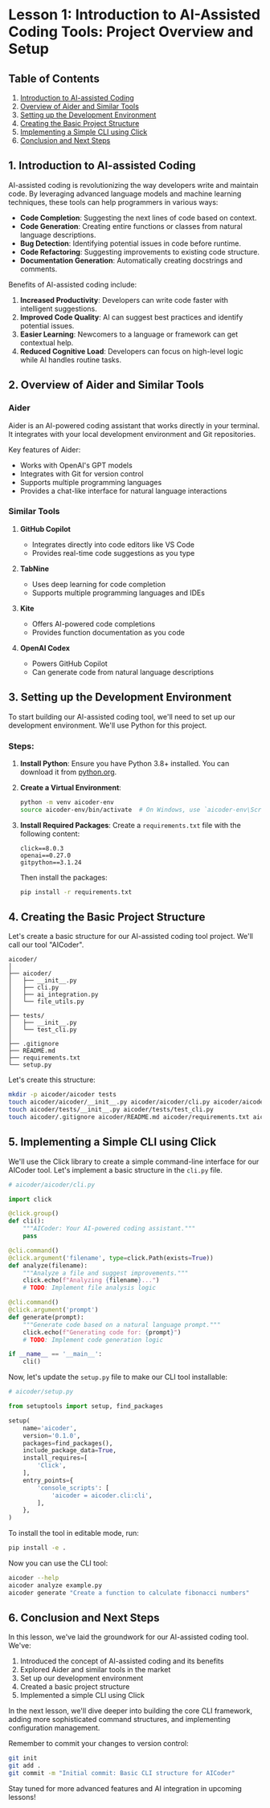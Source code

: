# Lesson 1: Introduction to AI-Assisted Coding Tools: Project Overview and Setup

## Table of Contents
1. [Introduction to AI-assisted Coding](#introduction-to-ai-assisted-coding)
2. [Overview of Aider and Similar Tools](#overview-of-aider-and-similar-tools)
3. [Setting up the Development Environment](#setting-up-the-development-environment)
4. [Creating the Basic Project Structure](#creating-the-basic-project-structure)
5. [Implementing a Simple CLI using Click](#implementing-a-simple-cli-using-click)
6. [Conclusion and Next Steps](#conclusion-and-next-steps)

## 1. Introduction to AI-assisted Coding

AI-assisted coding is revolutionizing the way developers write and maintain code. By leveraging advanced language models and machine learning techniques, these tools can help programmers in various ways:

- **Code Completion**: Suggesting the next lines of code based on context.
- **Code Generation**: Creating entire functions or classes from natural language descriptions.
- **Bug Detection**: Identifying potential issues in code before runtime.
- **Code Refactoring**: Suggesting improvements to existing code structure.
- **Documentation Generation**: Automatically creating docstrings and comments.

Benefits of AI-assisted coding include:

1. **Increased Productivity**: Developers can write code faster with intelligent suggestions.
2. **Improved Code Quality**: AI can suggest best practices and identify potential issues.
3. **Easier Learning**: Newcomers to a language or framework can get contextual help.
4. **Reduced Cognitive Load**: Developers can focus on high-level logic while AI handles routine tasks.

## 2. Overview of Aider and Similar Tools

### Aider

Aider is an AI-powered coding assistant that works directly in your terminal. It integrates with your local development environment and Git repositories.

Key features of Aider:
- Works with OpenAI's GPT models
- Integrates with Git for version control
- Supports multiple programming languages
- Provides a chat-like interface for natural language interactions

### Similar Tools

1. **GitHub Copilot**
   - Integrates directly into code editors like VS Code
   - Provides real-time code suggestions as you type

2. **TabNine**
   - Uses deep learning for code completion
   - Supports multiple programming languages and IDEs

3. **Kite**
   - Offers AI-powered code completions
   - Provides function documentation as you code

4. **OpenAI Codex**
   - Powers GitHub Copilot
   - Can generate code from natural language descriptions

## 3. Setting up the Development Environment

To start building our AI-assisted coding tool, we'll need to set up our development environment. We'll use Python for this project.

### Steps:

1. **Install Python**: 
   Ensure you have Python 3.8+ installed. You can download it from [python.org](https://www.python.org/downloads/).

2. **Create a Virtual Environment**:
   ```bash
   python -m venv aicoder-env
   source aicoder-env/bin/activate  # On Windows, use `aicoder-env\Scripts\activate`
   ```

3. **Install Required Packages**:
   Create a `requirements.txt` file with the following content:
   ```
   click==8.0.3
   openai==0.27.0
   gitpython==3.1.24
   ```

   Then install the packages:
   ```bash
   pip install -r requirements.txt
   ```

## 4. Creating the Basic Project Structure

Let's create a basic structure for our AI-assisted coding tool project. We'll call our tool "AICoder".

```
aicoder/
│
├── aicoder/
│   ├── __init__.py
│   ├── cli.py
│   ├── ai_integration.py
│   └── file_utils.py
│
├── tests/
│   ├── __init__.py
│   └── test_cli.py
│
├── .gitignore
├── README.md
├── requirements.txt
└── setup.py
```

Let's create this structure:

```bash
mkdir -p aicoder/aicoder tests
touch aicoder/aicoder/__init__.py aicoder/aicoder/cli.py aicoder/aicoder/ai_integration.py aicoder/aicoder/file_utils.py
touch aicoder/tests/__init__.py aicoder/tests/test_cli.py
touch aicoder/.gitignore aicoder/README.md aicoder/requirements.txt aicoder/setup.py
```

## 5. Implementing a Simple CLI using Click

We'll use the Click library to create a simple command-line interface for our AICoder tool. Let's implement a basic structure in the `cli.py` file.

```python
# aicoder/aicoder/cli.py

import click

@click.group()
def cli():
    """AICoder: Your AI-powered coding assistant."""
    pass

@cli.command()
@click.argument('filename', type=click.Path(exists=True))
def analyze(filename):
    """Analyze a file and suggest improvements."""
    click.echo(f"Analyzing {filename}...")
    # TODO: Implement file analysis logic

@cli.command()
@click.argument('prompt')
def generate(prompt):
    """Generate code based on a natural language prompt."""
    click.echo(f"Generating code for: {prompt}")
    # TODO: Implement code generation logic

if __name__ == '__main__':
    cli()
```

Now, let's update the `setup.py` file to make our CLI tool installable:

```python
# aicoder/setup.py

from setuptools import setup, find_packages

setup(
    name='aicoder',
    version='0.1.0',
    packages=find_packages(),
    include_package_data=True,
    install_requires=[
        'Click',
    ],
    entry_points={
        'console_scripts': [
            'aicoder = aicoder.cli:cli',
        ],
    },
)
```

To install the tool in editable mode, run:

```bash
pip install -e .
```

Now you can use the CLI tool:

```bash
aicoder --help
aicoder analyze example.py
aicoder generate "Create a function to calculate fibonacci numbers"
```

## 6. Conclusion and Next Steps

In this lesson, we've laid the groundwork for our AI-assisted coding tool. We've:

1. Introduced the concept of AI-assisted coding and its benefits
2. Explored Aider and similar tools in the market
3. Set up our development environment
4. Created a basic project structure
5. Implemented a simple CLI using Click

In the next lesson, we'll dive deeper into building the core CLI framework, adding more sophisticated command structures, and implementing configuration management.

Remember to commit your changes to version control:

```bash
git init
git add .
git commit -m "Initial commit: Basic CLI structure for AICoder"
```

Stay tuned for more advanced features and AI integration in upcoming lessons!
